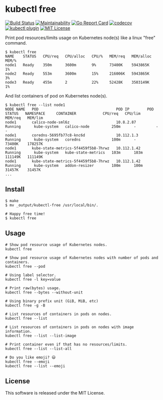 # kubectl free

[![Build Status](https://travis-ci.org/makocchi-git/kubectl-free.svg?branch=master)](https://travis-ci.org/makocchi-git/kubectl-free)
[![Maintainability](https://api.codeclimate.com/v1/badges/b92591d00becc95b11ca/maintainability)](https://codeclimate.com/github/makocchi-git/kubectl-free/maintainability)
[![Go Report Card](https://goreportcard.com/badge/github.com/makocchi-git/kubectl-free)](https://goreportcard.com/report/github.com/makocchi-git/kubectl-free)
[![codecov](https://codecov.io/gh/makocchi-git/kubectl-free/branch/master/graph/badge.svg)](https://codecov.io/gh/makocchi-git/kubectl-free)
[![kubectl plugin](https://img.shields.io/badge/kubectl-plugin-blue.svg)](https://github.com/topics/kubectl-plugin)
[![MIT License](http://img.shields.io/badge/license-MIT-blue.svg?style=flat)](LICENSE)

Print pod resources/limits usage on Kubernetes node(s) like a linux "free" command.  

```shell
$ kubectl free
NAME    STATUS   CPU/req   CPU/alloc   CPU/%   MEM/req   MEM/alloc   MEM/%
node1   Ready    350m      3600m       9%      73400K    5943865K    1%
node2   Ready    553m      3600m       15%     216006K   5943865K    3%
node3   Ready    455m      2           22%     52428K    3503149K    1%
```

And list containers of pod on Kubernetes node(s).

```shell
$ kubectl free --list node1
NODE NAME   POD                                   POD IP        POD STATUS   NAMESPACE     CONTAINER            CPU/req   CPU/lim   MEM/req   MEM/lim
node1       calico-node-sml6z                     10.8.2.87     Running      kube-system   calico-node          250m      -         -         -
node1       coredns-5695fb77c8-knc6d              10.112.1.3    Running      kube-system   coredns              100m      -         73400K    178257K
node1       kube-state-metrics-5f4459f5b8-7hrwz   10.112.1.42   Running      kube-system   kube-state-metrics   103m      103m      111149K   111149K
node1       kube-state-metrics-5f4459f5b8-7hrwz   10.112.1.42   Running      kube-system   addon-resizer        100m      100m      31457K    31457K
...
```

## Install

```shell
$ make
$ mv _output/kubectl-free /usr/local/bin/.

# Happy free time!
$ kubectl free
```

## Usage

```shell
# Show pod resource usage of Kubernetes nodes.
kubectl free

# Show pod resource usage of Kubernetes nodes with number of pods and containers.
kubectl free --pod

# Using label selector.
kubectl free -l key=value

# Print raw(bytes) usage.
kubectl free --bytes --without-unit

# Using binary prefix unit (GiB, MiB, etc)
kubectl free -g -B

# List resources of containers in pods on nodes.
kubectl free --list

# List resources of containers in pods on nodes with image information.
kubectl free --list --list-image

# Print container even if that has no resources/limits.
kubectl free --list --list-all

# Do you like emoji? 😃
kubectl free --emoji
kubectl free --list --emoji
```

## License

This software is released under the MIT License.
